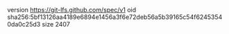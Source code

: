 version https://git-lfs.github.com/spec/v1
oid sha256:5bf13126aa4189e6894e1456a3f6e72deb56a5b39165c54f62453540da0c25d3
size 2407
